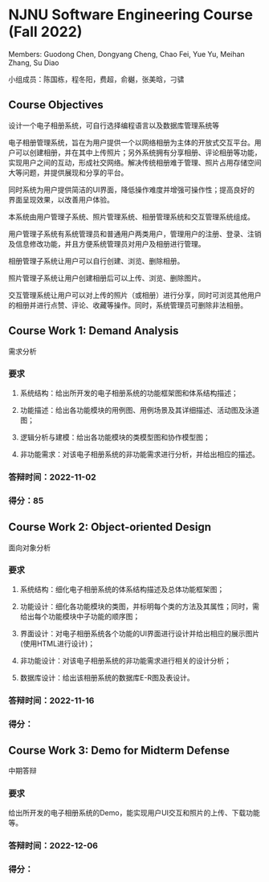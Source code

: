 # NJNU Software Engineering Course (Fall 2022)

Members: Guodong Chen, Dongyang Cheng, Chao Fei, Yue Yu, Meihan Zhang, Su Diao

小组成员：陈国栋，程冬阳，费超，俞樾，张美晗，刁骕

## Course Objectives

设计一个电子相册系统，可自行选择编程语言以及数据库管理系统等

电子相册管理系统，旨在为用户提供一个以网络相册为主体的开放式交互平台。用户可以创建相册，并在其中上传照片；另外系统拥有分享相册、评论相册等功能，实现用户之间的互动，形成社交网络。解决传统相册难于管理、照片占用存储空间大等问题，并提供展现和分享的平台。

同时系统为用户提供简洁的UI界面，降低操作难度并增强可操作性；提高良好的界面呈现效果，以改善用户体验。

本系统由用户管理子系统、照片管理系统、相册管理系统和交互管理系统组成。

用户管理子系统有系统管理员和普通用户两类用户，管理用户的注册、登录、注销及信息修改功能，并且方便系统管理员对用户及相册进行管理。

相册管理子系统让用户可以自行创建、浏览、删除相册。

照片管理子系统让用户创建相册后可以上传、浏览、删除图片。

交互管理系统让用户可以对上传的照片（或相册）进行分享，同时可浏览其他用户的相册并进行点赞、评论、收藏等操作。同时，系统管理员可删除非法相册。

## Course Work 1: Demand Analysis

需求分析

### 要求

1. 系统结构：给出所开发的电子相册系统的功能框架图和体系结构描述；

2. 功能描述：给出各功能模块的用例图、用例场景及其详细描述、活动图及泳道图；

3. 逻辑分析与建模：给出各功能模块的类模型图和协作模型图；

4. 非功能需求：对该电子相册系统的非功能需求进行分析，并给出相应的描述。

### 答辩时间：2022-11-02

### 得分：85

## Course Work 2: Object-oriented Design

面向对象分析

### 要求

1. 系统结构：细化电子相册系统的体系结构描述及总体功能框架图；

2. 功能设计：细化各功能模块的类图，并标明每个类的方法及其属性；同时，需给出每个功能模块中子功能的顺序图；

3. 界面设计：对电子相册系统各个功能的UI界面进行设计并给出相应的展示图片(使用HTML进行设计)；

4. 非功能设计：对该电子相册系统的非功能需求进行相关的设计分析；

5. 数据库设计：给出该相册系统的数据库E-R图及表设计。

### 答辩时间：2022-11-16

### 得分：

## Course Work 3: Demo for Midterm Defense

中期答辩

### 要求

给出所开发的电子相册系统的Demo，能实现用户UI交互和照片的上传、下载功能等。

### 答辩时间：2022-12-06

### 得分：
